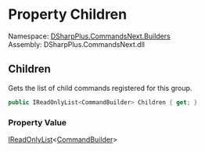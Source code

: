 # Property Children

Namespace: [DSharpPlus.CommandsNext.Builders](DSharpPlus.CommandsNext.Builders.md)  
Assembly: DSharpPlus.CommandsNext.dll

## <a id="DSharpPlus_CommandsNext_Builders_CommandGroupBuilder_Children"></a>Children

Gets the list of child commands registered for this group.

```csharp
public IReadOnlyList<CommandBuilder> Children { get; }
```

### Property Value

[IReadOnlyList](https://learn.microsoft.com/dotnet/api/system.collections.generic.ireadonlylist\-1)<[CommandBuilder](DSharpPlus.CommandsNext.Builders.CommandBuilder.md)\>

